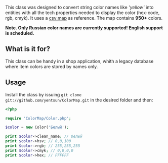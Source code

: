 This class was designed to convert string color names like *'yellow'* into entities with all the tech properties needed to display the color (hex-code, rgb, cmyk). It uses a [csv map](https://github.com/yentsun/ColorMap/blob/master/map.csv) as reference. The map contains **950+** colors.

**Note. Only Russian color names are currently supported! English support is scheduled.**

What is it for?
---------------

This class can be handy in a shop application, whith a legacy database where item colors are stored by names only.

Usage
-----

Install the class by issuing ```git clone git://github.com/yentsun/ColorMap.git``` in the desired folder and then:

```php
<?php

require 'ColorMap/Color.php';

$color = new Color('Белый');

print $color->clean_name; // белый
print $color->hsv; // 0,0,100
print $color->rgb; // 255,255,255
print $color->cmyk; // 0,0,0,0
print $color->hex; // FFFFFF
```